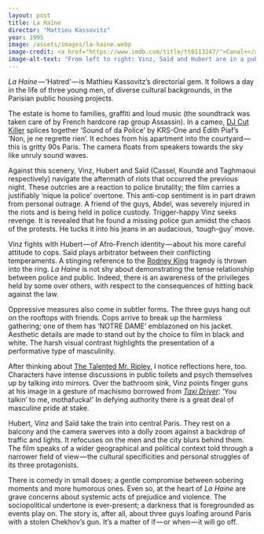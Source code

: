 ```yaml
---
layout: post
title: La Haine
director: "Mattieu Kassovitz"
year: 1995
image: /assets/images/la-haine.webp
image-credit: <a href="https://www.imdb.com/title/tt0113247/">Canal+</a>
image-alt-text: "From left to right: Vinz, Saïd and Hubert are in a public bathroom in Paris. Vinz and Hubert are facing away from the camera and Saïd is using a telephone"
---
```


_La Haine_ — ‘Hatred’ — is Mathieu Kassovitz’s directorial gem. It follows a day in the life of three young men, of diverse cultural backgrounds, in the Parisian public housing projects.

The estate is home to families, graffiti and loud music (the soundtrack was taken care of by French hardcore rap group Assassin). In a cameo, [DJ Cut Killer](https://www.youtube.com/watch?v=js2_hBDi2LI&ab_channel=Denuf) splices together ‘Sound of da Police’ by KRS-One and Édith Piaf’s ‘Non, je ne regrette rien’. It echoes from his apartment into the courtyard — this is gritty 90s Paris. The camera floats from speakers towards the sky like unruly sound waves.

Against this scenery, Vinz, Hubert and Saïd (Cassel, Koundé and Taghmaoui respectively) navigate the aftermath of riots that occurred the previous night. These outcries are a reaction to police brutality; the film carries a justifiably ‘nique la police’ overtone. This anti-cop sentiment is in part drawn from personal outrage. A friend of the guys, Abdel, was severely injured in the riots and is being held in police custody. Trigger-happy Vinz seeks revenge. It is revealed that he found a missing police gun amidst the chaos of the protests. He tucks it into his jeans in an audacious, ‘tough-guy’ move.

Vinz fights with Hubert — of Afro-French identity — about his more careful attitude to cops. Saïd plays arbitrator between their conflicting temperaments. A stinging reference to the [Rodney King](https://en.wikipedia.org/wiki/Rodney_King) tragedy is thrown into the ring. _La Haine_ is not shy about demonstrating the tense relationship between police and public. Indeed, there is an awareness of the privileges held by some over others, with respect to the consequences of hitting back against the law.

Oppressive measures also come in subtler forms. The three guys hang out on the rooftops with friends. Cops arrive to break up the harmless gathering; one of them has ‘NOTRE DAME’ emblazoned on his jacket. Aesthetic details are made to stand out by the choice to film in black and white. The harsh visual contrast highlights the presentation of a performative type of masculinity.

After thinking about [The Talented Mr. Ripley](https://medium.com/@zoedowney/my-year-at-the-movies-day-3-824191a52ebb), I notice reflections here, too. Characters have intense discussions in public toilets and psych themselves up by talking into mirrors. Over the bathroom sink, Vinz points finger guns at his image in a gesture of machismo borrowed from [_Taxi Driver_](https://www.youtube.com/watch?v=lQkpes3dgzg&ab_channel=DontHateOnJord): ‘You talkin’ to me, mothafucka!’ In defying authority there is a great deal of masculine pride at stake.

Hubert, Vinz and Saïd take the train into central Paris. They rest on a balcony and the camera swerves into a dolly zoom against a backdrop of traffic and lights. It refocuses on the men and the city blurs behind them. The film speaks of a wider geographical and political context told through a narrower field of view — the cultural specificities and personal struggles of its three protagonists.

There is comedy in small doses; a gentle compromise between sobering moments and more humorous ones. Even so, at the heart of _La Haine_ are grave concerns about systemic acts of prejudice and violence. The sociopolitical undertone is ever-present; a darkness that is foregrounded as events play on. The story is, after all, about three guys loafing around Paris with a stolen Chekhov’s gun. It’s a matter of if — or when — it will go off.
